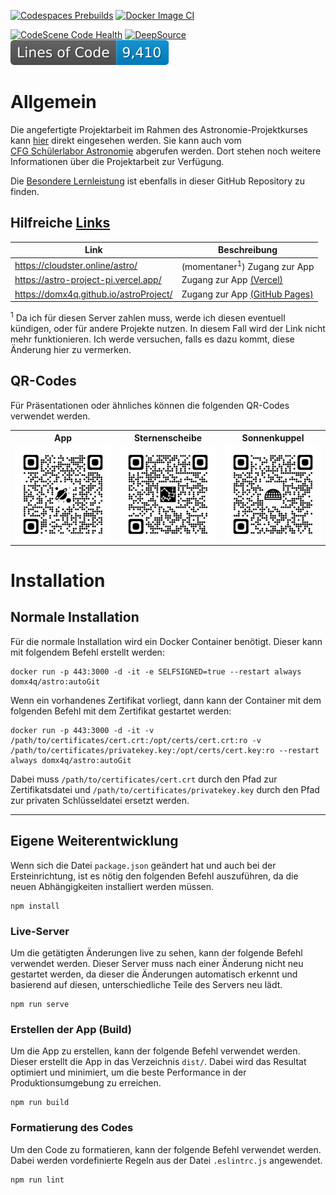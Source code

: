 <style>
  .custom .fixed-width {
    width: 33.3%; /* Distribute the width evenly for three columns */
  }
  .custom img {
    max-width: 100%;
    height: auto;
    display: block; /* This will remove any extra space at the bottom of the image */
  }
  .custom table {
    width: 100%;
    table-layout: fixed; /* This prevents the table from expanding beyond the specified width */
  }
  .custom th,
  .custom td {
    text-align: center;
  }
</style>


[![Codespaces Prebuilds](https://github.com/domx4q/astroProject/actions/workflows/codespaces/create_codespaces_prebuilds/badge.svg)](https://github.com/domx4q/astroProject/actions/workflows/codespaces/create_codespaces_prebuilds)
[![Docker Image CI](https://github.com/domx4q/astroProject/actions/workflows/docker-image.yml/badge.svg)](https://github.com/domx4q/astroProject/actions/workflows/docker-image.yml)

[![CodeScene Code Health](https://codescene.io/projects/31104/status-badges/code-health)](https://codescene.io/projects/31104)
[![DeepSource](https://app.deepsource.com/gh/domx4q/astroProject.svg/?label=active+issues&show_trend=true&token=au7UeFncEauubfJgbm3Hk_zh)](https://app.deepsource.com/gh/domx4q/astroProject/?ref=repository-badge)
![LOC](https://raw.githubusercontent.com/domx4q/astroProject/image-data/loc.svg)

# Allgemein

Die angefertigte Projektarbeit im Rahmen des Astronomie-Projektkurses kann [hier](Astronomie%20Projektarbeit.pdf)
direkt eingesehen werden. Sie kann auch
vom <nobr>[CFG Schülerlabor Astronomie](https://www.schuelerlabor-astronomie.de/)</nobr>
abgerufen werden. Dort stehen noch weitere Informationen über die Projektarbeit zur Verfügung.

Die <nobr>[Besondere Lernleistung](Besondere%20Lernleistung.pdf)</nobr> ist ebenfalls in dieser GitHub Repository zu
finden.

## Hilfreiche <u>Links</u>

| Link                                   | Beschreibung                                               |
|----------------------------------------|------------------------------------------------------------|
| https://cloudster.online/astro/        | (momentaner<sup>1</sup>) Zugang zur App                    |
| https://astro-project-pi.vercel.app/   | Zugang zur App [(Vercel)](https://vercel.com/)             |
| https://domx4q.github.io/astroProject/ | Zugang zur App [(GitHub Pages)](https://pages.github.com/) |

<sup>1</sup> Da ich für diesen Server zahlen muss, werde ich diesen eventuell kündigen, oder für andere Projekte nutzen.
In diesem Fall wird der Link nicht mehr funktionieren. Ich werde versuchen, falls es dazu kommt, diese Änderung hier zu
vermerken.

## QR-Codes

Für Präsentationen oder ähnliches können die folgenden QR-Codes verwendet werden.
<table class="custom">
  <tr>
    <th class="fixed-width">App</th>
    <th class="fixed-width">Sternenscheibe</th>
    <th class="fixed-width">Sonnenkuppel</th>
  </tr>
  <tr>
    <td><img src=".github/images/qrcode_astro_main.png" alt="QR-Code zur App"></td>
    <td><img src=".github/images/qrcode_astro_stars.png" alt="QR-Code zur Sternenscheibe"></td>
    <td><img src=".github/images/qrcode_astro_sun.png" alt="QR-Code zur Sonnenkuppel"></td>
  </tr>
</table>

# Installation

## Normale Installation

Für die normale Installation wird ein Docker Container benötigt. Dieser kann mit folgendem Befehl erstellt werden:

```
docker run -p 443:3000 -d -it -e SELFSIGNED=true --restart always domx4q/astro:autoGit
```

Wenn ein vorhandenes Zertifikat vorliegt, dann kann der Container mit dem folgenden Befehl mit dem Zertifikat gestartet
werden:

```
docker run -p 443:3000 -d -it -v /path/to/certificates/cert.crt:/opt/certs/cert.crt:ro -v /path/to/certificates/privatekey.key:/opt/certs/cert.key:ro --restart always domx4q/astro:autoGit
```

Dabei muss `/path/to/certificates/cert.crt` durch den Pfad zur Zertifikatsdatei
und `/path/to/certificates/privatekey.key` durch den Pfad zur privaten Schlüsseldatei ersetzt werden.
***

## Eigene Weiterentwicklung

Wenn sich die Datei `package.json` geändert hat und auch bei der Ersteinrichtung, ist es nötig den folgenden Befehl
auszuführen, da die neuen Abhängigkeiten installiert werden müssen.

```
npm install
```

### Live-Server

Um die getätigten Änderungen live zu sehen, kann der folgende Befehl verwendet werden. Dieser Server muss nach einer
Änderung nicht neu gestartet werden, da dieser die Änderungen automatisch erkennt und basierend auf diesen,
unterschiedliche Teile des Servers neu lädt.

```
npm run serve
```

### Erstellen der App (Build)

Um die App zu erstellen, kann der folgende Befehl verwendet werden. Dieser erstellt die App in das Verzeichnis `dist/`.
Dabei wird das Resultat optimiert und minimiert, um die beste Performance in der Produktionsumgebung zu erreichen.

```
npm run build
```

### Formatierung des Codes

Um den Code zu formatieren, kann der folgende Befehl verwendet werden. Dabei werden vordefinierte Regeln aus der Datei
`.eslintrc.js` angewendet.

```
npm run lint
```
